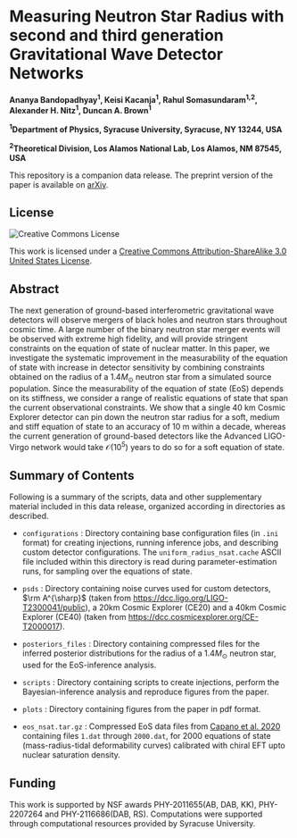 # Measuring Neutron Star Radius with second and third generation Gravitational Wave Detector Networks

**Ananya Bandopadhyay<sup>1</sup>, Keisi Kacanja<sup>1</sup>, Rahul Somasundaram<sup>1,2</sup>, Alexander H. Nitz<sup>1</sup>, Duncan A. Brown<sup>1</sup>**

**<sup>1</sup>Department of Physics, Syracuse University, Syracuse, NY 13244, USA**

**<sup>2</sup>Theoretical Division, Los Alamos National Lab, Los Alamos, NM 87545, USA**

This repository is a companion data release. The preprint version of the paper is available on [arXiv](https://arxiv.org/abs/2402.).

## License

![Creative Commons License](https://i.creativecommons.org/l/by-sa/3.0/us/88x31.png "Creative Commons License")

This work is licensed under a [Creative Commons Attribution-ShareAlike 3.0 United States License](http://creativecommons.org/licenses/by-sa/3.0/us/). 

## Abstract

The next generation of ground-based interferometric gravitational wave detectors will observe mergers of black holes and neutron stars throughout cosmic time. A large number of the binary neutron star merger events will be observed with extreme high fidelity, and will provide stringent constraints on the equation of state of nuclear matter. In this paper, we investigate the systematic improvement in the measurability of the equation of state with increase in detector sensitivity by combining constraints obtained on the radius of a $1.4 M_{\odot}$ neutron star from a simulated source population. Since the measurability of the equation of state (EoS) depends on its stiffness, we consider a range of realistic equations of state that span the current observational constraints. We show that a single 40 km Cosmic Explorer detector can pin down the neutron star radius for a soft, medium and stiff equation of state to an accuracy of 10 m within a decade, whereas the current generation of ground-based detectors like the Advanced LIGO-Virgo network would take $\mathcal{O}(10^5)$ years to do so for a soft equation of state. 

## Summary of Contents

Following is a summary of the scripts, data and other supplementary material included in this data release, organized according in directories as described.

* `configurations` : Directory containing base configuration files (in `.ini` format) for creating injections, running inference jobs, and describing custom detector configurations. The `uniform_radius_nsat.cache` ASCII file included within this directory is read during parameter-estimation runs, for sampling over the equations of state.

* `psds` : Directory containing noise curves used for custom detectors, $\rm A^{\sharp}$ (taken from https://dcc.ligo.org/LIGO-T2300041/public), a 20km Cosmic Explorer (CE20) and a 40km Cosmic Explorer (CE40) (taken from  https://dcc.cosmicexplorer.org/CE-T2000017).

* `posteriors_files` : Directory containing compressed files for the inferred posterior distributions for the radius of a $1.4 M_{\odot}$ neutron star, used for the EoS-inference analysis. 

* `scripts` : Directory containing scripts to create injections, perform the Bayesian-inference analysis and reproduce figures from the paper. 

* `plots` : Directory containing figures from the paper in pdf format.

* `eos_nsat.tar.gz` : Compressed EoS data files from [Capano et al. 2020](https://doi.org/10.1038/s41550-020-1014-6) containing files `1.dat` through `2000.dat`, for 2000 equations of state (mass-radius-tidal deformability curves) calibrated with chiral EFT upto nuclear saturation density. 

## Funding

This work is supported by NSF awards PHY-2011655(AB, DAB, KK), PHY-2207264 and PHY-2116686(DAB, RS). Computations were supported through computational resources provided by Syracuse University. 
